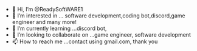 - 👋 Hi, I’m @ReadySoftWARE1
- 👀 I’m interested in ... software development,coding bot,discord,game engineer and many more!
- 🌱 I’m currently learning ...discord bot, 
- 💞️ I’m looking to collaborate on ...game engineer, software development
- 📫 How to reach me ...contact using gmail.com, thank you

<!---
ReadySoftWARE1/ReadySoftWARE1 is a ✨ special ✨ repository because its `README.md` (this file) appears on your GitHub profile.
You can click the Preview link to take a look at your changes.
--->

